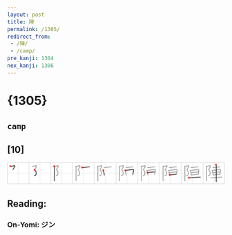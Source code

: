 ```yaml
---
layout: post
title: 陣
permalink: /1305/
redirect_from:
 - /陣/
 - /camp/
pre_kanji: 1304
nex_kanji: 1306
---
```


# {1305}

## `camp`

## [10]

<div class="stroke"><img src="../images/E999A3.png" /></div>

## Reading:

### On-Yomi: ジン
